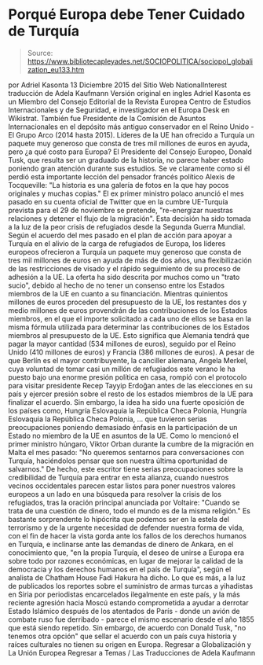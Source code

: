 # Porqué Europa debe Tener Cuidado de Turquía

> Source: https://www.bibliotecapleyades.net/SOCIOPOLITICA/sociopol_globalization_eu133.htm

por Adriel Kasonta 13 Diciembre 2015
del Sitio Web NationalInterest
traducción de Adela Kaufmann Versión original en ingles
Adriel Kasonta es un Miembro del Consejo Editorial de la Revista Europea Centro de Estudios Internacionales y de Seguridad, e investigador en el
Europa Desk en Wikistrat.
También fue Presidente de la Comisión de Asuntos Internacionales en el depósito más antiguo conservador en el Reino Unido - El Grupo Arco (2014 hasta 2015).
Líderes de la UE han ofrecido a Turquía
un paquete muy generoso
que consta de tres mil millones de euros en ayuda,
pero ¿a qué costo para Europa?
El Presidente del Consejo Europeo, Donald Tusk, que resulta ser un graduado de la historia, no parece haber estado poniendo gran atención durante sus estudios.
Se ve claramente como si él perdió esta importante lección del pensador francés político Alexis de Tocqueville:
"La historia es una galería de fotos en la que hay pocos originales y muchas copias."
El ex primer ministro polaco anunció el mes pasado en su cuenta oficial de Twitter que en la cumbre UE-Turquía prevista para el 29 de noviembre se pretende,
"re-energizar nuestras relaciones y detener el flujo de la migración".
Esta decisión ha sido tomada a la luz de la peor crisis de refugiados desde la Segunda Guerra Mundial.
Según el acuerdo del mes pasado en el plan de acción para apoyar a Turquía en el alivio de la carga de refugiados de Europa, los líderes europeos ofrecieron a Turquía un paquete muy generoso que consta de tres mil millones de euros en ayuda de más de dos años, una flexibilización de las restricciones de visado y el rápido seguimiento de su proceso de adhesión a la UE.
La oferta ha sido descrita por muchos como un "trato sucio", debido al hecho de no tener un consenso entre los Estados miembros de la UE en cuanto a su financiación.
Mientras quinientos millones de euros proceden del presupuesto de la UE, los restantes dos y medio millones de euros provendrán de las contribuciones de los Estados miembros, en el que el importe solicitado a cada uno de ellos se basa en la misma fórmula utilizada para determinar las contribuciones de los Estados miembros al presupuesto de la UE.
Esto significa que Alemania tendrá que pagar la mayor cantidad (534 millones de euros), seguido por el Reino Unido (410 millones de euros) y Francia (386 millones de euros).
A pesar de que Berlín es el mayor contribuyente, la canciller alemana, Angela Merkel, cuya voluntad de tomar casi un millón de refugiados este verano le ha puesto bajo una enorme presión política en casa, rompió con el protocolo para visitar presidente Recep Tayyip Erdoğan antes de las elecciones en su país y ejercer presión sobre el resto de los estados miembros de la UE para finalizar el acuerdo.
Sin embargo, la idea ha sido una fuerte oposición de los países como,
Hungría Eslovaquia la República Checa Polonia,
Hungría
Eslovaquia
la República Checa
Polonia,
... que tuvieron serias preocupaciones poniendo demasiado énfasis en la participación de un Estado no miembro de la UE en asuntos de la UE.
Como lo mencionó el primer ministro húngaro, Viktor Orban durante la cumbre de la migración en Malta el mes pasado:
"No queremos sentarnos para conversaciones con Turquía, haciéndolos pensar que son nuestra última oportunidad de salvarnos."
De hecho, este escritor tiene serias preocupaciones sobre la credibilidad de Turquía para entrar en esta alianza, cuando nuestros vecinos occidentales parecen estar listos para poner nuestros valores europeos a un lado en una búsqueda para resolver la crisis de los refugiados, tras la oración principal anunciada por Voltaire:
"Cuando se trata de una cuestión de dinero, todo el mundo es de la misma religión."
Es bastante sorprendente lo hipócrita que podemos ser en la estela del terrorismo y de la urgente necesidad de defender nuestra forma de vida, con el fin de hacer la vista gorda ante los fallos de los derechos humanos en Turquía, e inclinarse ante las demandas de dinero de Ankara, en el conocimiento que,
"en la propia Turquía, el deseo de unirse a Europa era sobre todo por razones económicas, en lugar de mejorar la calidad de la democracia y los derechos humanos en el país de Turquía", según el analista de Chatham House Fadi Hakura ha dicho.
Lo que es más, a la luz de publicados los reportes sobre el suministro de armas turcas a yihadistas en Siria por periodistas encarcelados ilegalmente en este país, y la más reciente agresión hacia Moscú estando comprometida a ayudar a derrotar Estado Islámico después de los atentados de París - donde un avión de combate ruso fue derribado - parece el mismo escenario desde el año 1855 que está siendo repetido.
Sin embargo, de acuerdo con Donald Tusk, "no tenemos otra opción" que sellar el acuerdo con un país cuya historia y raíces culturales no tienen su origen en Europa.
Regresar a Globalización y La Unión Europea
Regresar a Temas / Las Traducciones de Adela Kaufmann
